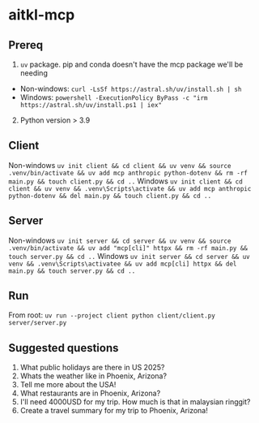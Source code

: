 # aitkl-mcp

## Prereq
1. `uv` package. pip and conda doesn't have the mcp package we'll be needing
- Non-windows: `curl -LsSf https://astral.sh/uv/install.sh | sh` 
- Windows: `powershell -ExecutionPolicy ByPass -c "irm https://astral.sh/uv/install.ps1 | iex"`
2. Python version > 3.9

## Client
Non-windows
`uv init client && cd client && uv venv && source .venv/bin/activate && uv add mcp anthropic python-dotenv && rm -rf main.py && touch client.py && cd ..`
Windows
`uv init client && cd client && uv venv && .venv\Scripts\activate && uv add mcp anthropic python-dotenv && del main.py && touch client.py && cd ..`

## Server
Non-windows
`uv init server && cd server && uv venv && source .venv/bin/activate && uv add "mcp[cli]" httpx && rm -rf main.py && touch server.py && cd ..`
Windows
`uv init server && cd server && uv venv && .venv\Scripts\activatee && uv add mcp[cli] httpx && del main.py && touch server.py && cd ..`

## Run
From root: `uv run --project client python client/client.py server/server.py`

## Suggested questions
1. What public holidays are there in US 2025?
2. Whats the weather like in Phoenix, Arizona?
3. Tell me more about the USA!
4. What restaurants are in Phoenix, Arizona?
5. I'll need 4000USD for my trip. How much is that in malaysian ringgit?
6. Create a travel summary for my trip to Phoenix, Arizona!
